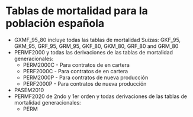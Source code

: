 # Tablas de mortalidad para la población española
- GXMF_95_80 incluye todas las tablas de mortalidad Suizas: GKF_95, GKM_95, GRF_95, GRM_95, GKF_80, GKM_80, GRF_80 and GRM_80
- PERMF2000 y todas las derivaciones de las tablas de mortalidad generacionales:
  - PERM2000C - Para contratos de en cartera
  - PERF2000C - Para contratos de en cartera
  - PERM2000P - Para contratos de nueva producción
  - PERF2000P - Para contratos de nueva producción
- PASEM2010
- PERMF2020 de 2ndo y 1er orden y todas derivaciones de las tablas de mortalidad generacionales:
  - PERM

